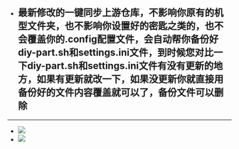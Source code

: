 - ## 最新修改的一键同步上游仓库，不影响你原有的机型文件夹，也不影响你设置好的密匙之类的，也不会覆盖你的.config配置文件，会自动帮你备份好diy-part.sh和settings.ini文件，到时候您对比一下diy-part.sh和settings.ini文件有没有更新的地方，如果有更新就改一下，如果没更新你就直接用备份好的文件内容覆盖就可以了，备份文件可以删除
---

- <img src="https://github.com/kurumiess/OP_README/blob/master/MD/doc/tonbu1.png" />
- <img src="https://github.com/kurumiess/OP_README/blob/master/MD/doc/tonbu2.png" />
